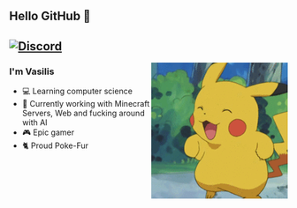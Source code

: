 ## Hello GitHub 👋
[![Discord](https://img.shields.io/badge/Discord-VasInklingGR%230001-%237289DA?label=&logo=discord&logoColor=ffffff&color=7389D8&labelColor=6A7EC2)](https://discord.com)
---
<img align="right" alt="GIF" src="ITSAMEMARIO.gif" />

### I'm Vasilis

- 💻 Learning computer science
- 🌱 Currently working with Minecraft Servers, Web and fucking around with AI
- 🎮 Epic gamer
- 🐈 Proud Poke-Fur
